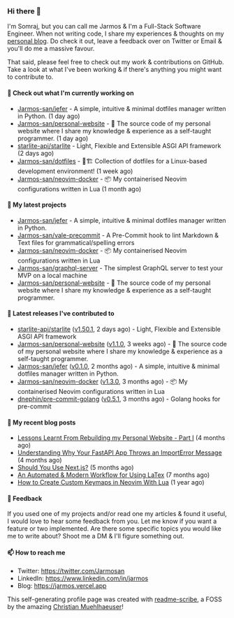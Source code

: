 ### Hi there 👋

I'm Somraj, but you can call me Jarmos & I'm a Full-Stack Software Engineer. When not writing code, I share my experiences & thoughts on my [personal blog](https://jarmos.vercel.app). Do check it out, leave a feedback over on Twitter or Email & you'll do me a massive favour.

That said, please feel free to check out my work & contributions on GitHub. Take a look at what I've been working & if there's anything you might want to contribute to.

#### 👷 Check out what I'm currently working on

- [Jarmos-san/jefer](https://github.com/Jarmos-san/jefer) - A simple, intuitive &amp; minimal dotfiles manager written in Python. (1 day ago)
- [Jarmos-san/personal-website](https://github.com/Jarmos-san/personal-website) - 👨 The source code of my personal website where I share my knowledge &amp; experience as a self-taught programmer. (1 day ago)
- [starlite-api/starlite](https://github.com/starlite-api/starlite) - Light, Flexible and Extensible ASGI API framework (2 days ago)
- [Jarmos-san/dotfiles](https://github.com/Jarmos-san/dotfiles) - 👷🏗️ Collection of dotfiles for a Linux-based development environment! (1 week ago)
- [Jarmos-san/neovim-docker](https://github.com/Jarmos-san/neovim-docker) - 📦 My containerised Neovim configurations written in Lua (1 month ago)

#### 🌱 My latest projects

- [Jarmos-san/jefer](https://github.com/Jarmos-san/jefer) - A simple, intuitive &amp; minimal dotfiles manager written in Python.
- [Jarmos-san/vale-precommit](https://github.com/Jarmos-san/vale-precommit) - A Pre-Commit hook to lint Markdown &amp; Text files for grammatical/spelling errors
- [Jarmos-san/neovim-docker](https://github.com/Jarmos-san/neovim-docker) - 📦 My containerised Neovim configurations written in Lua
- [Jarmos-san/graphql-server](https://github.com/Jarmos-san/graphql-server) - The simplest GraphQL server to test your MVP on a local machine
- [Jarmos-san/personal-website](https://github.com/Jarmos-san/personal-website) - 👨 The source code of my personal website where I share my knowledge &amp; experience as a self-taught programmer.

#### 🔭 Latest releases I've contributed to

- [starlite-api/starlite](https://github.com/starlite-api/starlite) ([v1.50.1](https://github.com/starlite-api/starlite/releases/tag/v1.50.1), 2 days ago) - Light, Flexible and Extensible ASGI API framework
- [Jarmos-san/personal-website](https://github.com/Jarmos-san/personal-website) ([v1.1.0](https://github.com/Jarmos-san/personal-website/releases/tag/v1.1.0), 3 weeks ago) - 👨 The source code of my personal website where I share my knowledge &amp; experience as a self-taught programmer.
- [Jarmos-san/jefer](https://github.com/Jarmos-san/jefer) ([v0.1.0](https://github.com/Jarmos-san/jefer/releases/tag/v0.1.0), 2 months ago) - A simple, intuitive &amp; minimal dotfiles manager written in Python.
- [Jarmos-san/neovim-docker](https://github.com/Jarmos-san/neovim-docker) ([v1.3.0](https://github.com/Jarmos-san/neovim-docker/releases/tag/v1.3.0), 3 months ago) - 📦 My containerised Neovim configurations written in Lua
- [dnephin/pre-commit-golang](https://github.com/dnephin/pre-commit-golang) ([v0.5.1](https://github.com/dnephin/pre-commit-golang/releases/tag/v0.5.1), 3 months ago) - Golang hooks for pre-commit

#### 📜 My recent blog posts

- [Lessons Learnt From Rebuilding my Personal Website - Part I](https://jarmosan.hashnode.dev/lessons-learnt-from-rebuilding-my-personal-website-part-i) (4 months ago)
- [Understanding Why Your FastAPI App Throws an ImportError Message](https://jarmosan.hashnode.dev/understanding-python-import-errors-and-modules) (4 months ago)
- [Should You Use Next.js?](https://jarmosan.hashnode.dev/should-you-use-nextjs) (5 months ago)
- [An Automated &amp; Modern Workflow for Using LaTex](https://jarmosan.hashnode.dev/an-automated-and-modern-latex-workflow) (7 months ago)
- [How to Create Custom Keymaps in Neovim With Lua](https://jarmosan.hashnode.dev/create-custom-keymaps-in-neovim-with-lua-d1167de0f2c2) (1 year ago)

#### 💬 Feedback

If you used one of my projects and/or read one my articles & found it useful, I would love to hear some feedback from you. Let me know if you want a feature or two implemented. Are there some specific topics you would like me to write about? Shoot me a DM & I'll figure something out.

#### 📫 How to reach me

- Twitter: https://twitter.com/Jarmosan
- LinkedIn: https://www.linkedin.com/in/jarmos
- Blog: https://jarmos.vercel.app

This self-generating profile page was created with [readme-scribe](https://github.com/muesli/readme-scribe), a FOSS by the amazing [Christian Muehlhaeuser](https://github.com/muesli)!
